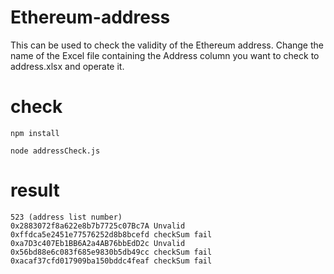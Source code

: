 # Ethereum-address
This can be used to check the validity of the Ethereum address.
Change the name of the Excel file containing the Address column you want to check to address.xlsx and operate it.

# check 
```
npm install

node addressCheck.js
```

# result
```
523 (address list number)
0x2883072f8a622e8b7b7725c07Bc7A Unvalid
0xffdca5e2451e77576252d8b8bcefd checkSum fail 
0xa7D3c407Eb1BB6A2a4AB76bbEdD2c Unvalid
0x56bd88e6c083f685e9830b5db49cc checkSum fail 
0xacaf37cfd017909ba150bddc4feaf checkSum fail 
```